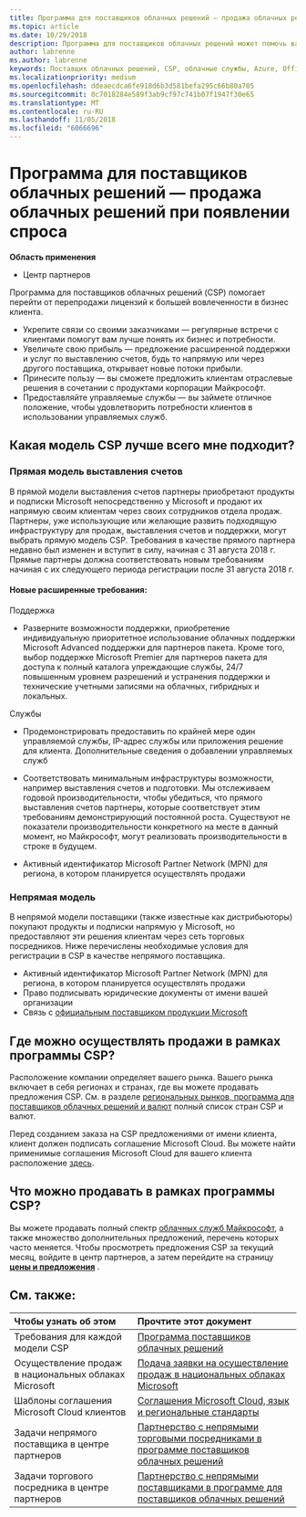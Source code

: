```yaml
---
title: Программа для поставщиков облачных решений — продажа облачных решений при появлении спроса | Центр партнеров
ms.topic: article
ms.date: 10/29/2018
description: Программа для поставщиков облачных решений может помочь вам расширить свой бизнес благодаря появлению новых клиентов и новых знаний.
author: labrenne
ms.author: labrenne
keywords: Поставщик облачных решений, CSP, облачные службы, Azure, Office 365, Dynamics, партнер CSP, продажа в CSP, прямой партнер, прямой партнер CSP, непрямой торговый посредник CSP, прямой CSP, непрямой CSP, прямая модель, непрямая модель, непрямой торговый посредник, непрямой поставщик, поставщик, дистрибьютор, программа cloud solution provider
ms.localizationpriority: medium
ms.openlocfilehash: ddeaecdca6fe918d6b3d581befa295c66b80a705
ms.sourcegitcommit: 0c7018284e589f3ab9cf97c741b07f1947f30e65
ms.translationtype: MT
ms.contentlocale: ru-RU
ms.lasthandoff: 11/05/2018
ms.locfileid: "6066696"
---
```

# <a name="cloud-solution-provider-program---selling-in-demand-cloud-solutions"></a>Программа для поставщиков облачных решений — продажа облачных решений при появлении спроса 

**Область применения**

-  Центр партнеров

Программа для поставщиков облачных решений (CSP) помогает перейти от перепродажи лицензий к большей вовлеченности в бизнес клиента.
 
- Укрепите связи со своими заказчиками — регулярные встречи с клиентами помогут вам лучше понять их бизнес и потребности.
- Увеличьте свою прибыль — предложение расширенной поддержки и услуг по выставлению счетов, будь то напрямую или через другого поставщика, открывает новые потоки прибыли.  
- Принесите пользу — вы сможете предложить клиентам отраслевые решения в сочетании с продуктами корпорации Майкрософт.
- Предоставляйте управляемые службы — вы займете отличное положение, чтобы удовлетворить потребности клиентов в использовании управляемых служб. 

## <a name="which-csp-model-is-best-for-me"></a>Какая модель CSP лучше всего мне подходит?

### <a name="direct-bill-model"></a>Прямая модель выставления счетов

 В прямой модели выставления счетов партнеры приобретают продукты и подписки Microsoft непосредственно у Microsoft и продают их напрямую своим клиентам через своих сотрудников отдела продаж. Партнеры, уже использующие или желающие развить подходящую инфраструктуру для продаж, выставления счетов и поддержки, могут выбрать прямую модель CSP. Требования в качестве прямого партнера недавно был изменен и вступит в силу, начиная с 31 августа 2018 г. Прямые партнеры должна соответствовать новым требованиям начиная с их следующего периода регистрации после 31 августа 2018 г.


#### <a name="new-expanded-requirements"></a>Новые расширенные требования:

Поддержка
- Разверните возможности поддержки, приобретение индивидуальную приоритетное использование облачных поддержки Microsoft Advanced поддержки для партнеров пакета. Кроме того, выбор поддержке Microsoft Premier для партнеров пакета для доступа к полный каталога упреждающие службы, 24/7 повышенным уровнем разрешений и устранения поддержки и технические учетными записями на облачных, гибридных и локальных. 

Службы

- Продемонстрировать предоставить по крайней мере один управляемой службы, IP-адрес службы или приложения решение для клиента. Дополнительные сведения о добавлении управляемых служб

- Соответствовать минимальным инфраструктуры возможности, например выставления счетов и подготовки.
Мы отслеживаем годовой производительности, чтобы убедиться, что прямого выставления счетов партнеры, которые соответствует этим требованиям демонстрирующий постоянной роста. Существуют не показатели производительности конкретного на месте в данный момент, но Майкрософт, могут реализовать производительности в строке в будущем. 

- Активный идентификатор Microsoft Partner Network (MPN) для региона, в котором планируется осуществлять продажи


### <a name="indirect-model"></a>Непрямая модель

В непрямой модели поставщики (также известные как дистрибьюторы) покупают продукты и подписки напрямую у Microsoft, но предоставляют эти решения клиентам через сеть торговых посредников. Ниже перечислены необходимые условия для регистрации в CSP в качестве непрямого поставщика.

- Активный идентификатор Microsoft Partner Network (MPN) для региона, в котором планируется осуществлять продажи
- Право подписывать юридические документы от имени вашей организации
- Связь с [официальным поставщиком продукции Microsoft](https://partnercenter.microsoft.com/partner/find-a-provider)


## <a name="where-can-i-sell-through-the-csp-program"></a>Где можно осуществлять продажи в рамках программы CSP?

Расположение компании определяет вашего рынка. Вашего рынка включает в себя регионах и странах, где вы можете продавать предложения CSP. См. в разделе [региональных рынков, программа для поставщиков облачных решений и валют](regional-authorization-overview.md) полный список стран CSP и валют.

Перед созданием заказа на CSP предложениями от имени клиента, клиент должен подписать соглашение Microsoft Cloud. Вы можете найти применимые соглашения Microsoft Cloud для вашего клиента расположение [здесь](agreements.md).  

## <a name="what-can-i-sell-through-the-csp-program"></a>Что можно продавать в рамках программы CSP?

Вы можете продавать полный спектр [облачных служб Майкрософт](https://partner.microsoft.com/cloud-solution-provider/products-and-services), а также множество дополнительных предложений, перечень которых часто меняется. Чтобы просмотреть предложения CSP за текущий месяц, войдите в центр партнеров, а затем перейдите на страницу [**цены и предложения**](https://partnercenter.microsoft.com/pcv/sales) .

## <a name="see-also"></a>См. также: 


|**Чтобы узнать об этом**   |**Прочтите этот документ**   |
|:---------------------------|:--------------------|
|Требования для каждой модели CSP   | [Программа поставщиков облачных решений](https://partnercenter.microsoft.com/partner/cloud-solution-provider)|
|Осуществление продаж в национальных облаках Microsoft   | [Подача заявки на осуществление продаж в национальных облаках Microsoft](csp-national-clouds-overview.md)|
|Шаблоны соглашения Microsoft Cloud клиентов   |[Соглашения Microsoft Cloud, язык и региональные стандарты](agreements.md)|
|Задачи непрямого поставщика в центре партнеров  |[Партнерство с непрямыми торговыми посредниками в программе поставщиков облачных решений](indirect-provider-tasks-in-partner-center.md)|
|Задачи торгового посредника в центре партнеров   |[Партнерство с непрямыми поставщиками в программе для поставщиков облачных решений](indirect-reseller-tasks-in-partner-center.md)|
